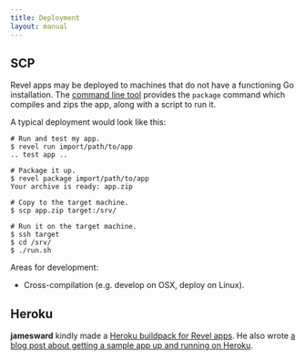 ```yaml
---
title: Deployment
layout: manual
---
```


## SCP

Revel apps may be deployed to machines that do not have a functioning Go
installation.  The [command line tool](tool.html) provides the `package` command
which compiles and zips the app, along with a script to run it.

A typical deployment would look like this:

	# Run and test my app.
	$ revel run import/path/to/app
	.. test app ..

	# Package it up.
	$ revel package import/path/to/app
	Your archive is ready: app.zip

	# Copy to the target machine.
	$ scp app.zip target:/srv/

	# Run it on the target machine.
	$ ssh target
	$ cd /srv/
	$ ./run.sh

Areas for development:

* Cross-compilation (e.g. develop on OSX, deploy on Linux).

## Heroku

**jamesward** kindly made a
  [Heroku buildpack for Revel apps](https://github.com/jamesward/heroku-buildpack-go-revel).
  He also wrote
  [a blog post about getting a sample app up and running on Heroku](http://www.jamesward.com/2012/09/28/run-revel-apps-on-heroku).
